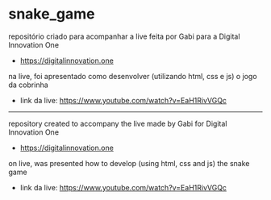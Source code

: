 # snake_game

repositório criado para acompanhar a live feita por Gabi para a Digital Innovation One
* https://digitalinnovation.one

na live, foi apresentado como desenvolver (utilizando html, css e js) o jogo da cobrinha
* link da live: https://www.youtube.com/watch?v=EaH1RivVGQc

-------------------------------

repository created to accompany the live made by Gabi for Digital Innovation One
* https://digitalinnovation.one

on live, was presented how to develop (using html, css and js) the snake game
* link da live: https://www.youtube.com/watch?v=EaH1RivVGQc
